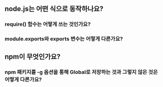 ## node.js는 어떤 식으로 동작하나요?

### require() 함수는 어떻게 쓰는 것인가요?
### module.exports와 exports 변수는 어떻게 다른가요?

## npm이 무엇인가요?
### npm 패키지를 -g 옵션을 통해 Global로 저장하는 것과 그렇지 않은 것은 어떻게 다른가요?
